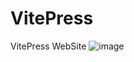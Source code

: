 # VitePress
VitePress WebSite
![image](https://user-images.githubusercontent.com/45450994/186073878-c9047ec9-0fa1-4f06-8faf-565e7390e0c5.png)
